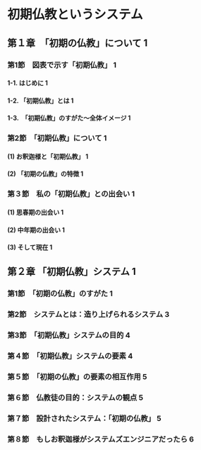 # 初期仏教というシステム
## 第１章　「初期の仏教」について	1
### 第1節　図表で示す「初期仏教」	1
#### 1-1. はじめに	1
#### 1-2. 「初期仏教」とは	1
#### 1-3.　「初期仏教」のすがた～全体イメージ	1
### 第2節　「初期仏教」について	1
#### (1) お釈迦様と「初期仏教」	1
#### (2) 「初期の仏教」の特徴	1
### 第３節　私の「初期仏教」との出会い	1
#### (1)	思春期の出会い	1
#### (2)	中年期の出会い	1
#### (3)	そして現在	1
## 第２章 「初期仏教」システム	1
### 第1節　「初期の仏教」のすがた	1
### 第2節　システムとは：造り上げられるシステム	3
### 第3節　「初期仏教」システムの目的	4
### 第４節　「初期仏教」システムの要素	4
### 第５節　「初期の仏教」の要素の相互作用	5
### 第６節　仏教徒の目的：システムの観点	5
### 第７節　設計されたシステム：「初期の仏教」	5
### 第８節　もしお釈迦様がシステムズエンジニアだったら	6

